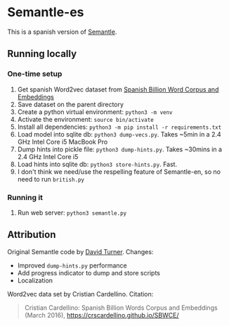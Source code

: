 # Semantle-es

This is a spanish version of [Semantle](https://semantle.novalis.org).

## Running locally
### One-time setup
1. Get spanish Word2vec dataset from [Spanish Billion Word Corpus and Embeddings](https://crscardellino.github.io/SBWCE/)
1. Save dataset on the parent directory
1. Create a python virtual environment: `python3 -m venv`
1. Activate the environment: `source bin/activate`
1. Install all dependencies: `python3 -m pip install -r requirements.txt`
1. Load model into sqlite db: `python3 dump-vecs.py`. Takes ~5min in a 2.4 GHz Intel Core i5 MacBook Pro
1. Dump hints into pickle file: `python3 dump-hints.py`. Takes ~30mins in a 2.4 GHz Intel Core i5
1. Load hints into sqlite db: `python3 store-hints.py`. Fast.
1. I don't think we need/use the respelling feature of Semantle-en, so no need to run `british.py`

### Running it
1. Run web server: `python3 semantle.py`

## Attribution
Original Semantle code by [David Turner](https://novalis.org). Changes:
  - Improved `dump-hints.py` performance
  - Add progress indicator to dump and store scripts
  - Localization

Word2vec data set by Cristian Cardellino. Citation:
> Cristian Cardellino: Spanish Billion Words Corpus and Embeddings (March 2016), https://crscardellino.github.io/SBWCE/

